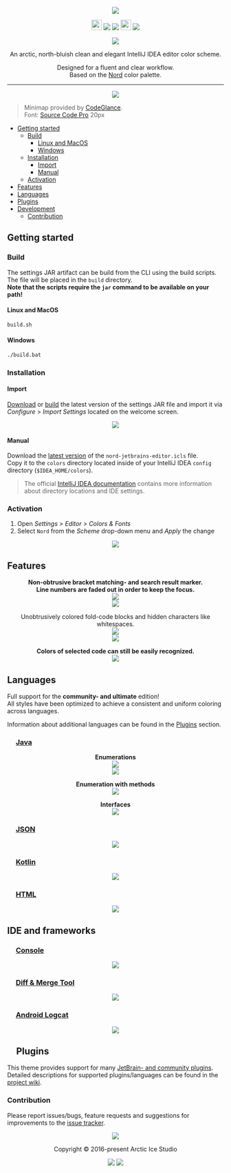 <p align="center"><img src="https://cdn.rawgit.com/arcticicestudio/nord-jetbrains-editor/develop/src/assets/nord-jetbrains-editor-banner.svg"/></p>

<p align="center"><img src="https://assets-cdn.github.com/favicon.ico" width=24 height=24/> <a href="https://github.com/arcticicestudio/nord-jetbrains-editor/releases/latest"><img src="https://img.shields.io/github/release/arcticicestudio/nord-jetbrains-editor.svg?style=flat-square"/></a> <a href="https://github.com/arcticicestudio/nord/releases/tag/v0.2.0"><img src="https://img.shields.io/badge/Nord-v0.2.0-88C0D0.svg?style=flat-square"/></a> <img src="https://jetbrains.com/_assets/shared/favicons/jetbrains.ico" width=24 height=24/> <a href="https://www.jetbrains.com/idea/"><img src="https://img.shields.io/badge/IntelliJ_IDEA-2017.1_+-000000.svg?style=flat-square"/></a></p>

<p align="center"><a href="https://github.com/arcticicestudio/nord-jetbrains-editor/blob/v0.3.0/CHANGELOG.md"><img src="https://img.shields.io/badge/Changelog-0.3.0-81A1C1.svg?style=flat-square"/></a></p>

<p align="center">An arctic, north-bluish clean and elegant IntelliJ IDEA editor color scheme.</p>

<p align="center">Designed for a fluent and clear workflow.<br>
Based on the <a href="https://github.com/arcticicestudio/nord">Nord</a> color palette.</p>

---

<p align="center"><img src="https://raw.githubusercontent.com/arcticicestudio/nord-jetbrains-editor/develop/src/assets/scrot-top.png"/><br><blockquote>Minimap provided by <a href="https://plugins.jetbrains.com/plugin/7275?p=idea">CodeGlance</a>.<br>Font: <a href="https://adobe-fonts.github.io/source-code-pro">Source Code Pro</a> 20px</blockquote></p>

  - [Getting started](#getting-started)
    - [Build](#build)
      - [Linux and MacOS](#linux-and-macos)
      - [Windows](#windows)
    - [Installation](#installation)
      - [Import](#import)
      - [Manual](#manual)
    - [Activation](#activation)
  - [Features](#features)
  - [Languages](#languages)
  - [Plugins](#plugins)
  - [Development](#development)
    - [Contribution](#contribution)

## Getting started
### Build
The settings JAR artifact can be build from the CLI using the build scripts. The file will be placed in the `build` directory.  
**Note that the scripts require the `jar` command to be available on your path!**

#### Linux and MacOS
```sh
build.sh
```

#### Windows
```sh
./build.bat
```

### Installation
#### Import
[Download](https://github.com/arcticicestudio/nord-jetbrains-editor/releases/latest) or [build](#build) the latest version of the settings JAR file and import it via *Configure* > *Import Settings* located on the welcome screen.  

<p align="center"><img src="https://raw.githubusercontent.com/arcticicestudio/nord-jetbrains-editor/develop/src/assets/scrot-readme-import.png"/></p>

#### Manual
Download the [latest version](https://github.com/arcticicestudio/nord-jetbrains-editor/releases/latest) of the `nord-jetbrains-editor.icls` file.  
Copy it to the `colors` directory located inside of your IntelliJ IDEA `config` directory (`$IDEA_HOME/colors`).

> The official [IntelliJ IDEA documentation](https://www.jetbrains.com/help/idea/project-and-ide-settings.html#d1733494e174) contains more information about directory locations and IDE settings.

### Activation
  1. Open *Settings > Editor > Colors & Fonts*
  2. Select `Nord` from the *Scheme* drop-down menu and *Apply* the change

<p align="center"><img src="https://raw.githubusercontent.com/arcticicestudio/nord-jetbrains-editor/develop/src/assets/scrot-readme-activation.png"/></p>

## Features
<p align="center"><strong>Non-obtrusive bracket matching- and search result marker.<br>Line numbers are faded out in order to keep the focus.</strong><br><img src="https://raw.githubusercontent.com/arcticicestudio/nord-jetbrains-editor/develop/src/assets/scrot-feature-bracket-matching-marker.png"/><br><img src="https://raw.githubusercontent.com/arcticicestudio/nord-jetbrains-editor/develop/src/assets/scrcast-feature-search-results.gif"/></p>

<p align="center"></strong>Unobtrusively colored fold-code blocks and hidden characters like whitespaces.</strong><br><img src="https://raw.githubusercontent.com/arcticicestudio/nord-jetbrains-editor/develop/src/assets/scrcast-feature-folded-text.gif"/><br><img src="https://raw.githubusercontent.com/arcticicestudio/nord-jetbrains-editor/develop/src/assets/scrot-feature-hidden-characters.png"/></p>

<p align="center"><strong>Colors of selected code can still be easily recognized.</strong><br><img src="https://raw.githubusercontent.com/arcticicestudio/nord-jetbrains-editor/develop/src/assets/scrcast-feature-selection.gif"/></p>

## Languages
Full support for the **community- and ultimate** edition!  
All styles have been optimized to achieve a consistent and uniform coloring across languages.

Information about additional languages can be found in the [Plugins](#plugins) section.  

### <img src="https://go.java/favicon.ico" width=16 height=16/> [Java](https://go.java)
<p align="center"><strong>Enumerations</strong><br><img src="https://raw.githubusercontent.com/arcticicestudio/nord-jetbrains-editor/develop/src/assets/scrot-lang-java.png"/><br><img src="https://raw.githubusercontent.com/arcticicestudio/nord-jetbrains-editor/develop/src/assets/scrot-lang-java-enumeration.png"/></p>

<p align="center"><strong>Enumeration with methods</strong><br><img src="https://raw.githubusercontent.com/arcticicestudio/nord-jetbrains-editor/develop/src/assets/scrot-lang-java-enumeration-method.png"/></p>

<p align="center"><strong>Interfaces</strong><br><img src="https://raw.githubusercontent.com/arcticicestudio/nord-jetbrains-editor/develop/src/assets/scrot-lang-java-interface.png"/></p>

### <img src="http://www.json.org/favicon.gif" width=16 height=16/> [JSON](http://www.json.org)
<p align="center"><img src="https://raw.githubusercontent.com/arcticicestudio/nord-jetbrains-editor/develop/src/assets/scrot-lang-json.png"/></p>

### <img src="https://kotlinlang.org/assets/images/favicon.ico" width=16 height=16/> [Kotlin](https://kotlinlang.org)
<p align="center"><img src="https://raw.githubusercontent.com/arcticicestudio/nord-jetbrains-editor/develop/src/assets/scrot-lang-kotlin.png"/></p>

### <img src="https://www.w3.org/html/logo/downloads/HTML5_Badge.svg" width=16 height=16/> [HTML](https://html.spec.whatwg.org/multipage/)
<p align="center"><img src="https://raw.githubusercontent.com/arcticicestudio/nord-jetbrains-editor/develop/src/assets/scrot-lang-html.png"/></p>

## IDE and frameworks
### <img src="https://jetbrains.com/_assets/shared/favicons/jetbrains.ico" width=16 height=16/> [Console](https://www.jetbrains.com/help/idea/command-line-tools-console-tool-window.html)
<p align="center"><img src="https://raw.githubusercontent.com/arcticicestudio/nord-jetbrains-editor/develop/src/assets/scrot-ide-console.png"/></p>

### <img src="https://jetbrains.com/_assets/shared/favicons/jetbrains.ico" width=16 height=16/> [Diff & Merge Tool](https://www.jetbrains.com/help/idea/running-intellij-idea-as-a-diff-or-merge-command-line-tool.html)
<p align="center"><img src="https://raw.githubusercontent.com/arcticicestudio/nord-jetbrains-editor/develop/src/assets/scrot-ide-diff-and-merge.png"/></p>

### <img src="https://developer.android.com/favicon.ico" width=16 height=16/> [Android Logcat](https://developer.android.com/studio/command-line/logcat.html)
<p align="center"><img src="https://raw.githubusercontent.com/arcticicestudio/nord-jetbrains-editor/develop/src/assets/scrot-ide-android-logcat.png"/></p>

## <img src="https://jetbrains.com/_assets/shared/favicons/jetbrains.ico" width=16 height=16/> Plugins
This theme provides support for many [JetBrain- and community plugins](https://plugins.jetbrains.com).  
Detailed descriptions for supported plugins/languages can be found in the [project wiki](https://github.com/arcticicestudio/nord-jetbrains-editor/wiki).

### Contribution
Please report issues/bugs, feature requests and suggestions for improvements to the [issue tracker](https://github.com/arcticicestudio/nord-jetbrains-editor/issues).

<p align="center"><img src="https://cdn.rawgit.com/arcticicestudio/nord/develop/src/assets/banner-footer-mountains.svg" /></p>

<p align="center">Copyright &copy; 2016-present Arctic Ice Studio</p>

<p align="center"><a href="https://github.com/arcticicestudio/nord-jetbrains-editor/blob/develop/LICENSE.md"><img src="https://img.shields.io/badge/License-MIT-5E81AC.svg?style=flat-square"/></a> <a href="https://creativecommons.org/licenses/by-sa/4.0"><img src="https://img.shields.io/badge/License-CC_BY--SA_4.0-5E81AC.svg?style=flat-square"/></a></p>
